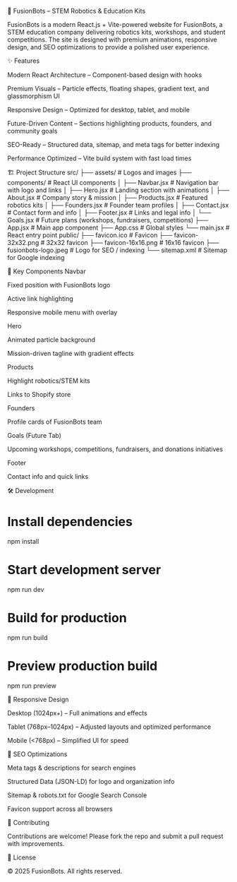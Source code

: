 🚀 FusionBots – STEM Robotics & Education Kits

FusionBots is a modern React.js + Vite-powered website for FusionBots, a STEM education company delivering robotics kits, workshops, and student competitions. The site is designed with premium animations, responsive design, and SEO optimizations to provide a polished user experience.

✨ Features

Modern React Architecture – Component-based design with hooks

Premium Visuals – Particle effects, floating shapes, gradient text, and glassmorphism UI

Responsive Design – Optimized for desktop, tablet, and mobile

Future-Driven Content – Sections highlighting products, founders, and community goals

SEO-Ready – Structured data, sitemap, and meta tags for better indexing

Performance Optimized – Vite build system with fast load times

🏗️ Project Structure
src/
├── assets/              # Logos and images
├── components/          # React UI components
│   ├── Navbar.jsx       # Navigation bar with logo and links
│   ├── Hero.jsx         # Landing section with animations
│   ├── About.jsx        # Company story & mission
│   ├── Products.jsx     # Featured robotics kits
│   ├── Founders.jsx     # Founder team profiles
│   ├── Contact.jsx      # Contact form and info
│   ├── Footer.jsx       # Links and legal info
│   └── Goals.jsx        # Future plans (workshops, fundraisers, competitions)
├── App.jsx              # Main app component
├── App.css              # Global styles
└── main.jsx             # React entry point
public/
├── favicon.ico          # Favicon
├── favicon-32x32.png    # 32x32 favicon
├── favicon-16x16.png    # 16x16 favicon
├── fusionbots-logo.jpeg # Logo for SEO / indexing
└── sitemap.xml          # Sitemap for Google indexing

🎨 Key Components
Navbar

Fixed position with FusionBots logo

Active link highlighting

Responsive mobile menu with overlay

Hero

Animated particle background

Mission-driven tagline with gradient effects

Products

Highlight robotics/STEM kits

Links to Shopify store

Founders

Profile cards of FusionBots team

Goals (Future Tab)

Upcoming workshops, competitions, fundraisers, and donations initiatives

Footer

Contact info and quick links

🛠️ Development
# Install dependencies
npm install

# Start development server
npm run dev

# Build for production
npm run build

# Preview production build
npm run preview

📱 Responsive Design

Desktop (1024px+) – Full animations and effects

Tablet (768px–1024px) – Adjusted layouts and optimized performance

Mobile (<768px) – Simplified UI for speed

🔎 SEO Optimizations

Meta tags & descriptions for search engines

Structured Data (JSON-LD) for logo and organization info

Sitemap & robots.txt for Google Search Console

Favicon support across all browsers

🤝 Contributing

Contributions are welcome!
Please fork the repo and submit a pull request with improvements.

📄 License

© 2025 FusionBots. All rights reserved.
